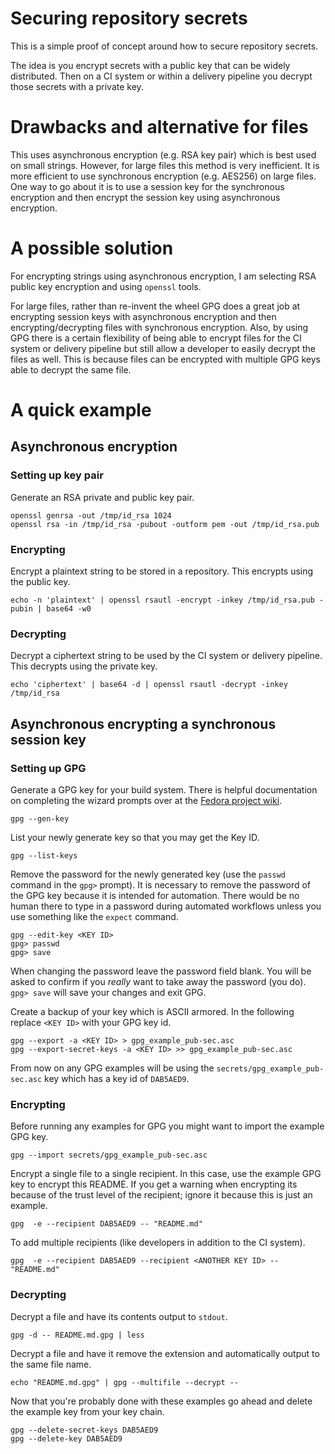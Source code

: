 # Securing repository secrets

This is a simple proof of concept around how to secure repository secrets.

The idea is you encrypt secrets with a public key that can be widely
distributed.  Then on a CI system or within a delivery pipeline you decrypt
those secrets with a private key.

# Drawbacks and alternative for files

This uses asynchronous encryption (e.g. RSA key pair) which is best used on
small strings.  However, for large files this method is very inefficient.  It is
more efficient to use synchronous encryption (e.g. AES256) on large files.  One
way to go about it is to use a session key for the synchronous encryption and
then encrypt the session key using asynchronous encryption.

# A possible solution

For encrypting strings using asynchronous encryption, I am selecting RSA public
key encryption and using `openssl` tools.

For large files, rather than re-invent the wheel GPG does a great job at
encrypting session keys with asynchronous encryption and then
encrypting/decrypting files with synchronous encryption.  Also, by using GPG
there is a certain flexibility of being able to encrypt files for the CI system
or delivery pipeline but still allow a developer to easily decrypt the files as
well.  This is because files can be encrypted with multiple GPG keys able to
decrypt the same file.

# A quick example

## Asynchronous encryption

### Setting up key pair

Generate an RSA private and public key pair.

    openssl genrsa -out /tmp/id_rsa 1024
    openssl rsa -in /tmp/id_rsa -pubout -outform pem -out /tmp/id_rsa.pub

### Encrypting

Encrypt a plaintext string to be stored in a repository.  This encrypts using
the public key.

    echo -n 'plaintext' | openssl rsautl -encrypt -inkey /tmp/id_rsa.pub -pubin | base64 -w0

### Decrypting

Decrypt a ciphertext string to be used by the CI system or delivery pipeline.
This decrypts using the private key.

    echo 'ciphertext' | base64 -d | openssl rsautl -decrypt -inkey /tmp/id_rsa

## Asynchronous encrypting a synchronous session key

### Setting up GPG

Generate a GPG key for your build system.  There is helpful documentation on
completing the wizard prompts over at the [Fedora project wiki][fedora-wiki].

    gpg --gen-key

List your newly generate key so that you may get the Key ID.

    gpg --list-keys

Remove the password for the newly generated key (use the `passwd` command in the
`gpg>` prompt).  It is necessary to remove the password of the GPG key because
it is intended for automation.  There would be no human there to type in a
password during automated workflows unless you use something like the `expect`
command.

    gpg --edit-key <KEY ID>
    gpg> passwd
    gpg> save

When changing the password leave the password field blank.  You will be asked to
confirm if you *really* want to take away the password (you do).  `gpg> save`
will save your changes and exit GPG.

Create a backup of your key which is ASCII armored.  In the following replace
`<KEY ID>` with your GPG key id.

    gpg --export -a <KEY ID> > gpg_example_pub-sec.asc
    gpg --export-secret-keys -a <KEY ID> >> gpg_example_pub-sec.asc

From now on any GPG examples will be using the `secrets/gpg_example_pub-sec.asc`
key which has a key id of `DAB5AED9`.

### Encrypting

Before running any examples for GPG you might want to import the example GPG
key.

    gpg --import secrets/gpg_example_pub-sec.asc

Encrypt a single file to a single recipient.  In this case, use the example GPG
key to encrypt this README.  If you get a warning when encrypting its because of
the trust level of the recipient; ignore it because this is just an example.

    gpg  -e --recipient DAB5AED9 -- "README.md"

To add multiple recipients (like developers in addition to the CI system).

    gpg  -e --recipient DAB5AED9 --recipient <ANOTHER KEY ID> -- "README.md"

### Decrypting

Decrypt a file and have its contents output to `stdout`.

    gpg -d -- README.md.gpg | less

Decrypt a file and have it remove the extension and automatically output to the
same file name.

    echo "README.md.gpg" | gpg --multifile --decrypt --

Now that you're probably done with these examples go ahead and delete the
example key from your key chain.

    gpg --delete-secret-keys DAB5AED9
    gpg --delete-key DAB5AED9

[fedora-wiki]: https://fedoraproject.org/wiki/Creating_GPG_Keys#Creating_GPG_Keys_Using_the_Command_Line
